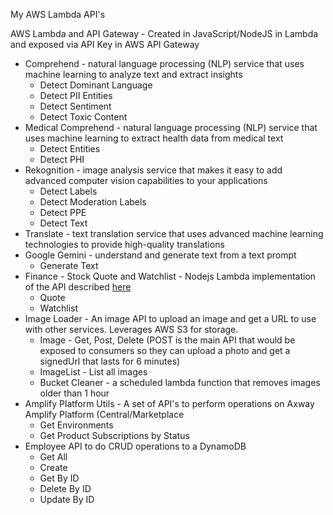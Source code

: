 My AWS Lambda API's

AWS Lambda and API Gateway - Created in JavaScript/NodeJS in Lambda and exposed via API Key in AWS API Gateway

* Comprehend - natural language processing (NLP) service that uses machine learning to analyze text and extract insights
    * Detect Dominant Language
    * Detect PII Entities
    * Detect Sentiment
    * Detect Toxic Content
* Medical Comprehend - natural language processing (NLP) service that uses machine learning to extract health data from medical text
    * Detect Entities
    * Detect PHI
* Rekognition - image analysis service that makes it easy to add advanced computer vision capabilities to your applications
    * Detect Labels
    * Detect Moderation Labels
    * Detect PPE
    * Detect Text
* Translate - text translation service that uses advanced machine learning technologies to provide high-quality translations
* Google Gemini - understand and generate text from a text prompt
    * Generate Text
* Finance - Stock Quote and Watchlist - Nodejs Lambda implementation of the API described [here](https://github.com/lbrenman/ai-stockquote-fh)
    * Quote
    * Watchlist
* Image Loader - An image API to upload an image and get a URL to use with other services. Leverages AWS S3 for storage.
    * Image - Get, Post, Delete (POST is the main API that would be exposed to consumers so they can upload a photo and get a signedUrl that lasts for 6 minutes)
    * ImageList - List all images
    * Bucket Cleaner - a scheduled lambda function that removes images older than 1 hour
* Amplify Platform Utils - A set of API's to perform operations on Axway Amplify Platform (Central/Marketplace
    * Get Environments
    * Get Product Subscriptions by Status
* Employee API to do CRUD operations to a DynamoDB
    * Get All
    * Create
    * Get By ID
    * Delete By ID
    * Update By ID